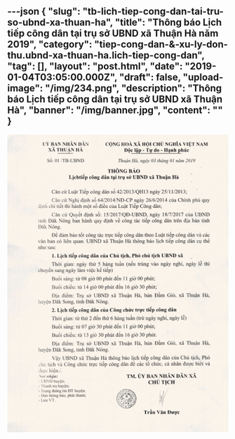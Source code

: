 ---json
{
    "slug": "tb-lich-tiep-cong-dan-tai-tru-so-ubnd-xa-thuan-ha",
    "title": "Thông báo Lịch tiếp công dân tại trụ sở UBND xã Thuận Hà năm 2019",
    "category": "tiep-cong-dan-&-xu-ly-don-thu.ubnd-xa-thuan-ha.lich-tiep-cong-dan",
    "tag": [],
    "layout": "post.html",
    "date": "2019-01-04T03:05:00.000Z",
    "draft": false,
    "upload-image": "/img/234.png",
    "description": "Thông báo Lịch tiếp công dân tại trụ sở UBND xã Thuận Hà",
    "banner": "/img/banner.jpg",
    "__content__": ""
}
---
<p><img alt="" src="/img/234.png" /></p>

